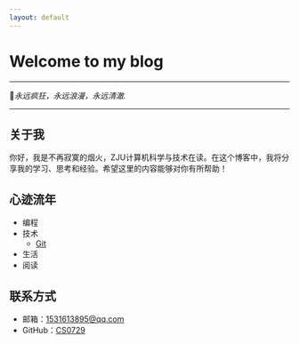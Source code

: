```yaml
---
layout: default
---
```


# Welcome to my blog

---

**🌟**_永远疯狂，永远浪漫，永远清澈._

---

## 关于我

你好，我是不再寂寞的烟火，ZJU计算机科学与技术在读。在这个博客中，我将分享我的学习、思考和经验。希望这里的内容能够对你有所帮助！


## 心迹流年

- 编程
- 技术
  - [Git](https://github.com/CS0729/myblog/blob/master/_posts/Git.pdf)
- 生活
- 阅读


## 联系方式

- 邮箱：[1531613895@qq.com](mailto:1531613895@qq.com)
- GitHub：[CS0729](https://github.com/CS0729)
